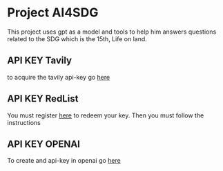 # Project AI4SDG
This project uses gpt as a model and tools to help him answers questions related to the SDG which is the 15th, Life on land.

## API KEY Tavily
to acquire the tavily api-key go [here](https://tavily.us.auth0.com/u/login/identifier?state=hKFo2SBXcjlCbkRrVGs0dTg5MjR0UzNqSGVzcl9lcDBramZ5cKFur3VuaXZlcnNhbC1sb2dpbqN0aWTZIGNQU0I1cUJIa2Zuc1lfOXZBbVI2LWlNRkx3NHdpVWpGo2NpZNkgUlJJQXZ2WE5GeHBmVFdJb3pYMW1YcUxueVVtWVNUclE)
## API KEY RedList
You must register [here](https://api.iucnredlist.org/users/sign_in) to redeem your key. Then you must follow the instructions
## API KEY OPENAI
To create and api-key in openai go [here](https://openai.com/api/)
